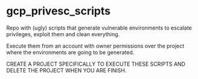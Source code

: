# gcp_privesc_scripts

Repo with (ugly) scripts that generate vulnerable environments to escalate privileges, exploit them and clean everything.

Execute them from an account with owner permissions over the project where the environments are going to be generated.

CREATE A PROJECT SPECIFICALLY TO EXECUTE THESE SCRIPTS AND DELETE THE PROJECT WHEN YOU ARE FINISH.